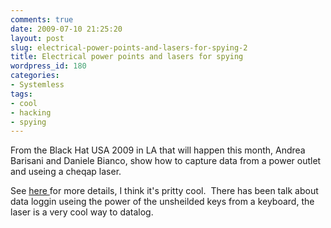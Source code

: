 ```yaml
---
comments: true
date: 2009-07-10 21:25:20
layout: post
slug: electrical-power-points-and-lasers-for-spying-2
title: Electrical power points and lasers for spying
wordpress_id: 180
categories:
- Systemless
tags:
- cool
- hacking
- spying
---
```


From the Black Hat USA 2009 in LA that will happen this month, Andrea Barisani and Daniele Bianco, show how to capture data from a power outlet and useing a cheqap laser.

See [here ](http://www.networkworld.com/news/2009/070909-electrical-data-theft.html?hpg1=bn&source=NWWNLE_nlt_security_2009-07-10)for more details, I think it's pritty cool.  There has been talk about data loggin useing the power of the unsheilded keys from a keyboard, the laser is a very cool way to datalog.
